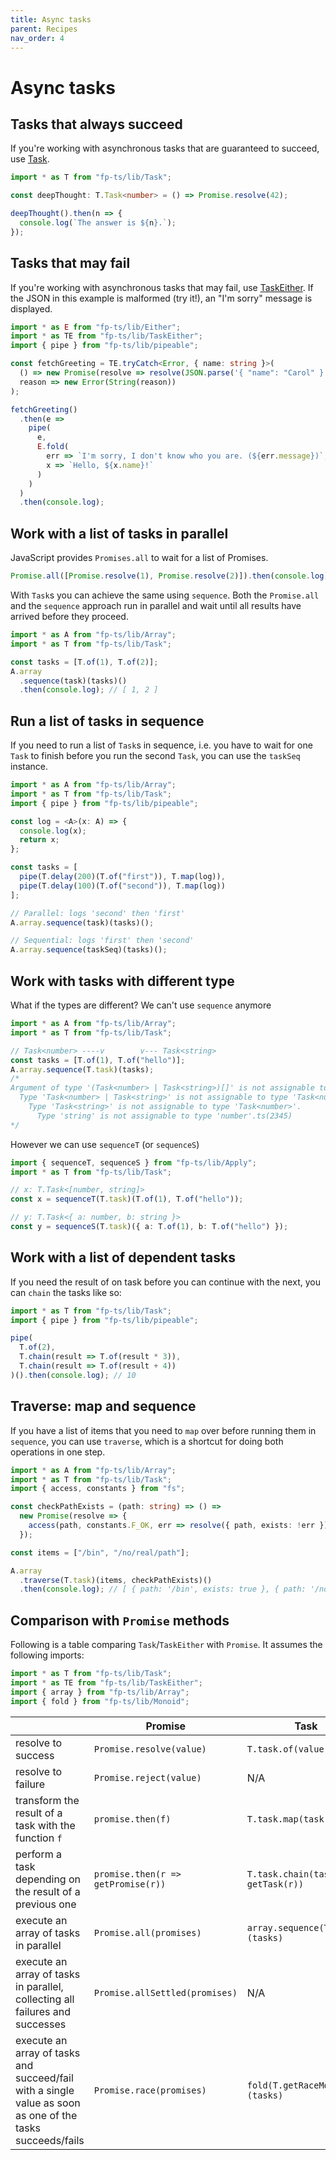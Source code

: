 ```yaml
---
title: Async tasks
parent: Recipes
nav_order: 4
---
```


# Async tasks

## Tasks that always succeed

If you're working with asynchronous tasks that are guaranteed to succeed, use [Task](../modules/Task.ts).

```ts
import * as T from "fp-ts/lib/Task";

const deepThought: T.Task<number> = () => Promise.resolve(42);

deepThought().then(n => {
  console.log(`The answer is ${n}.`);
});
```

## Tasks that may fail

If you're working with asynchronous tasks that may fail, use [TaskEither](../modules/TaskEither.ts). If the JSON in this example is malformed (try it!), an "I'm sorry" message is displayed.

```ts
import * as E from "fp-ts/lib/Either";
import * as TE from "fp-ts/lib/TaskEither";
import { pipe } from "fp-ts/lib/pipeable";

const fetchGreeting = TE.tryCatch<Error, { name: string }>(
  () => new Promise(resolve => resolve(JSON.parse('{ "name": "Carol" }'))),
  reason => new Error(String(reason))
);

fetchGreeting()
  .then(e =>
    pipe(
      e,
      E.fold(
        err => `I'm sorry, I don't know who you are. (${err.message})`,
        x => `Hello, ${x.name}!`
      )
    )
  )
  .then(console.log);
```

## Work with a list of tasks in parallel

JavaScript provides `Promises.all` to wait for a list of Promises.

```ts
Promise.all([Promise.resolve(1), Promise.resolve(2)]).then(console.log); // [1, 2]
```

With `Task`s you can achieve the same using `sequence`. Both the `Promise.all` and the `sequence` approach run in parallel and wait until all results have arrived before they proceed.

```ts
import * as A from "fp-ts/lib/Array";
import * as T from "fp-ts/lib/Task";

const tasks = [T.of(1), T.of(2)];
A.array
  .sequence(task)(tasks)()
  .then(console.log); // [ 1, 2 ]
```

## Run a list of tasks in sequence

If you need to run a list of `Task`s in sequence, i.e. you have to wait for one `Task` to finish before you run the second `Task`, you can use the `taskSeq` instance.

```ts
import * as A from "fp-ts/lib/Array";
import * as T from "fp-ts/lib/Task";
import { pipe } from "fp-ts/lib/pipeable";

const log = <A>(x: A) => {
  console.log(x);
  return x;
};

const tasks = [
  pipe(T.delay(200)(T.of("first")), T.map(log)),
  pipe(T.delay(100)(T.of("second")), T.map(log))
];

// Parallel: logs 'second' then 'first'
A.array.sequence(task)(tasks)();

// Sequential: logs 'first' then 'second'
A.array.sequence(taskSeq)(tasks)();
```

## Work with tasks with different type

What if the types are different? We can't use `sequence` anymore

```ts
import * as A from "fp-ts/lib/Array";
import * as T from "fp-ts/lib/Task";

// Task<number> ----v        v--- Task<string>
const tasks = [T.of(1), T.of("hello")];
A.array.sequence(T.task)(tasks);
/*
Argument of type '(Task<number> | Task<string>)[]' is not assignable to parameter of type 'Task<number>[]'.
  Type 'Task<number> | Task<string>' is not assignable to type 'Task<number>'.
    Type 'Task<string>' is not assignable to type 'Task<number>'.
      Type 'string' is not assignable to type 'number'.ts(2345)
*/
```

However we can use `sequenceT` (or `sequenceS`)

```ts
import { sequenceT, sequenceS } from "fp-ts/lib/Apply";
import * as T from "fp-ts/lib/Task";

// x: T.Task<[number, string]>
const x = sequenceT(T.task)(T.of(1), T.of("hello"));

// y: T.Task<{ a: number, b: string }>
const y = sequenceS(T.task)({ a: T.of(1), b: T.of("hello") });
```

## Work with a list of dependent tasks

If you need the result of on task before you can continue with the next, you can `chain` the tasks like so:

```ts
import * as T from "fp-ts/lib/Task";
import { pipe } from "fp-ts/lib/pipeable";

pipe(
  T.of(2),
  T.chain(result => T.of(result * 3)),
  T.chain(result => T.of(result + 4))
)().then(console.log); // 10
```

## Traverse: map and sequence

If you have a list of items that you need to `map` over before running them in `sequence`, you can use `traverse`, which is a shortcut for doing both operations in one step.

```ts
import * as A from "fp-ts/lib/Array";
import * as T from "fp-ts/lib/Task";
import { access, constants } from "fs";

const checkPathExists = (path: string) => () =>
  new Promise(resolve => {
    access(path, constants.F_OK, err => resolve({ path, exists: !err }));
  });

const items = ["/bin", "/no/real/path"];

A.array
  .traverse(T.task)(items, checkPathExists)()
  .then(console.log); // [ { path: '/bin', exists: true }, { path: '/no/real/path', exists: false } ]
```

## Comparison with `Promise` methods

Following is a table comparing `Task`/`TaskEither` with `Promise`. It assumes the following imports:

```ts
import * as T from "fp-ts/lib/Task";
import * as TE from "fp-ts/lib/TaskEither";
import { array } from "fp-ts/lib/Array";
import { fold } from "fp-ts/lib/Monoid";
```

|                                                                                                           | Promise                            | Task                                  | TaskEither                                              |
| --------------------------------------------------------------------------------------------------------- | ---------------------------------- | ------------------------------------- | ------------------------------------------------------- |
| resolve to success                                                                                        | `Promise.resolve(value)`           | `T.task.of(value)`                    | `TE.taskEither.of(value)` or `TE.right(value)`          |
| resolve to failure                                                                                        | `Promise.reject(value)`            | N/A                                   | `TE.left(value)`                                        |
| transform the result of a task with the function `f`                                                      | `promise.then(f)`                  | `T.task.map(task, f)`                 | `T.taskEither.map(taskEither, f)`                       |
| perform a task depending on the result of a previous one                                                  | `promise.then(r => getPromise(r))` | `T.task.chain(task, r => getTask(r))` | `T.taskEither.chain(taskEither, r => getTaskEither(r))` |
| execute an array of tasks in parallel                                                                     | `Promise.all(promises)`            | `array.sequence(T.task)(tasks)`       | `array.sequence(TE.taskEither)(taskEithers)`            |
| execute an array of tasks in parallel, collecting all failures and successes                              | `Promise.allSettled(promises)`     | N/A                                   | `array.sequence(T.task)(taskEithers)`                   |
| execute an array of tasks and succeed/fail with a single value as soon as one of the tasks succeeds/fails | `Promise.race(promises)`           | `fold(T.getRaceMonoid())(tasks)`      | `fold(T.getRaceMonoid())(taskEithers)`                  |
